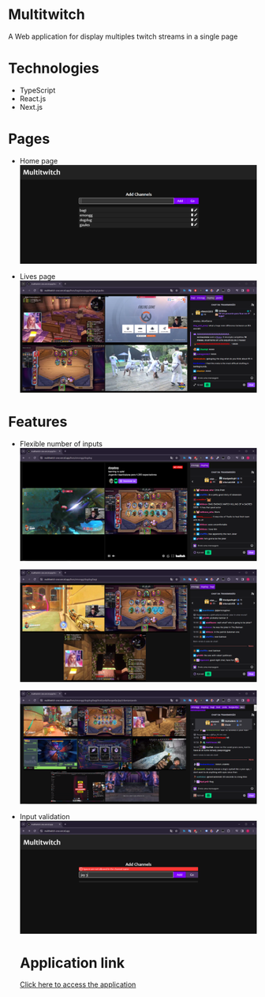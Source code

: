 # Multitwitch
A Web application for display multiples twitch streams in a single page

# Technologies
 - TypeScript
 - React.js
 - Next.js

# Pages
- Home page
  ![Home page](https://raw.githubusercontent.com/thiago-aa/multitwitch/main/public/prints/home.png)
  
- Lives page
  ![Lives page](https://github.com/thiago-aa/multitwitch/blob/main/public/prints/lives.png?raw=true)

# Features
- Flexible number of inputs
  ![2 lives](https://github.com/thiago-aa/multitwitch/blob/main/public/prints/twoLives.png?raw=true)
  
  ![3 lives](https://github.com/thiago-aa/multitwitch/blob/main/public/prints/threeLives.png?raw=true)
  
  ![Muitas lives](https://github.com/thiago-aa/multitwitch/blob/main/public/prints/billionsLives.png?raw=true)

- Input validation
  ![Field validation](https://github.com/thiago-aa/multitwitch/blob/main/public/prints/fieldValidation.png?raw=true)

  # Application link
  [Click here to access the application](https://multitwitch-one.vercel.app/)
